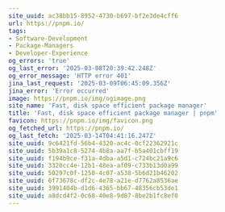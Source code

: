 ```yaml
---
site_uuid: ac38bb15-8952-4730-b697-bf2e3de4cff6
url: https://pnpm.io/
tags:
- Software-Development
- Package-Managers
- Developer-Experience
og_errors: 'true'
og_last_error: '2025-03-08T20:39:42.248Z'
og_error_message: 'HTTP error 401'
jina_last_request: '2025-03-09T06:45:09.356Z'
jina_error: 'Error occurred'
image: https://pnpm.io/img/ogimage.png
site_name: 'Fast, disk space efficient package manager'
title: 'Fast, disk space efficient package manager | pnpm'
favicon: https://pnpm.io/img/favicon.png
og_fetched_url: https://pnpm.io/
og_last_fetch: '2025-03-14T04:41:16.247Z'
site_uuid: 9c6421fd-56b4-4320-ac4c-0cf22362921c
site_uuid: 5b39a1c8-5274-4b8a-aa7f-b5a401cbff19
site_uuid: f194b9ce-f31a-4dba-a5d1-c724bc21a9c6
site_uuid: 3320cc4e-12b1-48ea-af09-c733b13d0a99
site_uuid: 50297c0f-1250-4c07-a538-5b6d21b46202
site_uuid: 6f73678c-df2c-4e78-a21e-d7762a8536ae
site_uuid: 3991404b-d1d6-4365-bb67-48356cb53de1
site_uuid: a8dcd4f2-0c68-40e8-9d87-8be2b1fc8ef0
---
```


